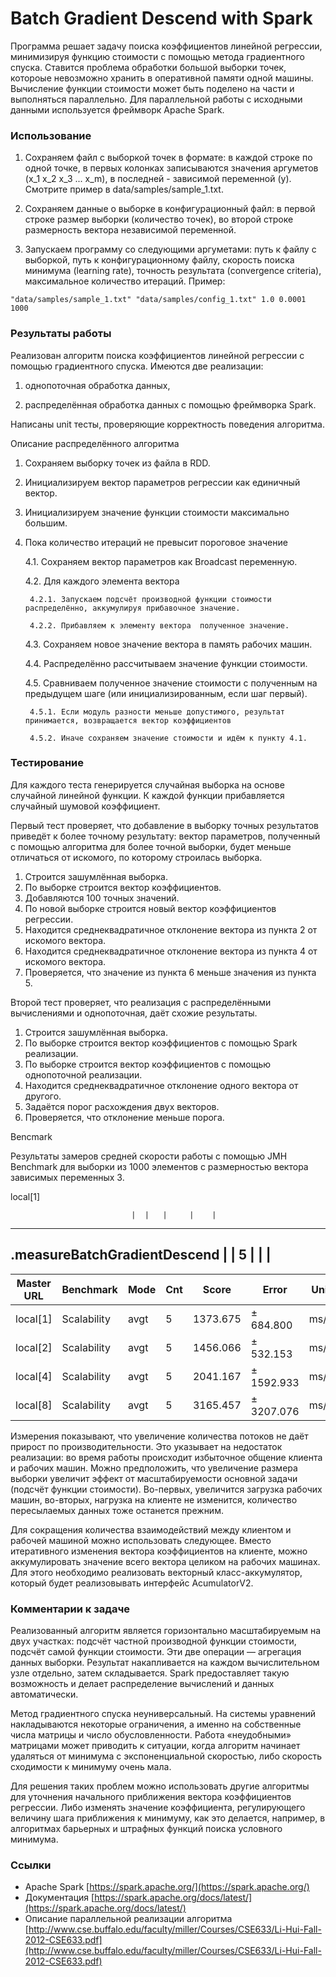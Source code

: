 # Batch Gradient Descend with Spark

Программа решает задачу поиска коэффициентов линейной регрессии, минимизируя функцию стоимости с помощью метода градиентного спуска. Ставится проблема обработки большой выборки точек, котороые невозможно хранить в оперативной памяти одной машины. Вычисление функции стоимости может быть поделено на части и выполняться параллельно. Для параллельной работы с исходными данными используется фреймворк Apache Spark. 

### Использование

1) Сохраняем файл с выборкой точек в формате: в каждой строке по одной точке, в первых колонках записываются значения аргуметов (x_1 x_2 x_3 ... x_m), в последней - зависимой переменной (y). Смотрите пример в data/samples/sample_1.txt.

2) Сохраняем данные о выборке в конфигурационный файл: в первой строке размер выборки (количество точек), во второй строке размерность вектора независимой переменной.

3) Запускаем программу со следующими аргуметами: путь к файлу с выборкой, путь к конфигурационному файлу, скорость поиска минимума (learning rate), точность результата (convergence criteria), максимальное количество итераций. Пример:

```
"data/samples/sample_1.txt" "data/samples/config_1.txt" 1.0 0.0001 1000
```

### Результаты работы

Реализован алгоритм поиска коэффициентов линейной регрессии с помощью градиентного спуска. Имеются две реализации:

1) однопоточная обработка данных,

2) распределённая обработка данных с помощью фреймворка Spark.

Написаны unit тесты, проверяющие корректность поведения алгоритма.

Описание распределённого алгоритма

1.  Сохраняем выборку точек из файла в RDD.
2. Инициализируем вектор параметров регрессии как единичный вектор.
3. Инициализируем значение функции стоимости максимально большим.
4. Пока количество итераций не превысит пороговое значение
	
	4.1. Сохраняем вектор параметров как Broadcast переменную.
	
	4.2. Для каждого элемента вектора
	
		4.2.1. Запускаем подсчёт производной функции стоимости распределённо, аккумулируя прибавочное значение.

		4.2.2. Прибавляем к элементу вектора  полученное значение.

	4.3. Сохраняем новое значение вектора в память рабочих машин.

	4.4. Распределённо рассчитываем значение функции стоимости.

	4.5. Сравниваем полученное значение стоимости с полученным на предыдущем шаге (или инициализированным, если шаг первый).

		4.5.1. Если модуль разности меньше допустимого, результат принимается, возвращается вектор коэффициентов

		4.5.2. Иначе сохраняем значение стоимости и идём к пункту 4.1.


### Тестирование

Для каждого теста генерируется случайная выборка на основе случайной линейной функции.  К каждой функции прибавляется случайный шумовой коэффициент. 

Первый тест проверяет, что добавление в выборку точных результатов приведёт к более точному результату: вектор параметров, полученный с помощью алгоритма для более точной выборки, будет меньше отличаться от искомого, по которому строилась выборка.

1. Строится зашумлённая выборка.
2. По выборке строится вектор коэффициентов.
3. Добавляются 100 точных значений.
4. По новой выборке строится новый вектор коэффициентов регрессии.
5. Находится среднеквадратичное отклонение вектора из пункта 2 от искомого вектора.
6. Находится среднеквадратичное отклонение вектора из пункта 4 от искомого вектора.
7. Проверяется, что значение из пункта 6 меньше значения из пункта 5.

Второй тест проверяет, что реализация с распределёнными вычислениями и однопоточная, даёт схожие результаты. 

1. Строится зашумлённая выборка.
2. По выборке строится вектор коэффициентов с помощью Spark реализации.
3. По выборке строится вектор коэффициентов с помощью однопоточной реализации.
4. Находится среднеквадратичное отклонение одного вектора от другого.
5. Задаётся порог расхождения двух векторов.
6. Проверяется, что отклонение меньше порога.

Bencmark

Результаты замеров средней скорости работы с помощью JMH Benchmark для выборки из 1000 элементов с размерностью вектора зависимых переменных 3.

local[1]

                               |  |   |     |    | 
---------------------------------------
.measureBatchGradientDescend |   |   5 |   |  |   
-----------------------------------------

Master URL| Benchmark  | Mode| Cnt|Score   |Error     |Units|
----------| -----------|---- | ---|--------|----------|-----|
local[1]  | Scalability|avgt |5   |1373.675|± 684.800 |ms/op|
local[2]  | Scalability|avgt |5   |1456.066|± 532.153 |ms/op|
local[4]  | Scalability|avgt |5   |2041.167|± 1592.933|ms/op|
local[8]  | Scalability|avgt |5   |3165.457|± 3207.076|ms/op|



Измерения показывают, что увеличение количества потоков не даёт прирост по производительности. Это указывает на недостаток реализации: во время работы происходит избыточное общение клиента и рабочих машин. Можно предположить,  что увеличение размера выборки увеличит эффект от масштабируемости основной задачи (подсчёт функции стоимости). Во-первых, увеличится загрузка рабочих машин, во-вторых, нагрузка на клиенте не изменится, количество пересылаемых данных тоже останется прежним.

Для сокращения количества взаимодействий между клиентом и рабочей машиной можно использовать следующее. Вместо итеративного изменения вектора коэффициентов на клиенте, можно аккумулировать значение всего вектора целиком на рабочих машинах. Для этого необходимо реализовать векторный класс-аккумулятор, который будет реализовывать интерфейс AcumulatorV2.


### Комментарии к задаче

Реализованный алгоритм является горизонтально масштабируемым на двух участках: подсчёт частной производной функции стоимости, подсчёт самой функции стоимости. Эти две операции — агрегация данных выборки. Результат накапливается на каждом вычислительном узле отдельно, затем складывается. Spark предоставляет такую возможность и делает распределение вычислений и данных автоматически.

Метод градиентного спуска неуниверсальный. На системы уравнений накладываются некоторые ограничения, а именно на собственные числа матрицы и число обусловленности. Работа «неудобными» матрицами может приводить к ситуации, когда алгоритм начинает удаляться от минимума с экспоненциальной скоростью, либо скорость сходимости к минимуму очень мала. 

Для решения таких проблем можно использовать другие алгоритмы для уточнения начального приближения вектора коэффициентов регрессии. Либо изменять значение коэффициента, регулирующего величину шага приближения к минимуму, как это делается, например, в алгоритмах барьерных и штрафных функций поиска условного минимума.



### Ссылки

* Apache Spark [https://spark.apache.org/](https://spark.apache.org/)
* Документация  [https://spark.apache.org/docs/latest/](https://spark.apache.org/docs/latest/)
* Описание параллельной реализации алгоритма [http://www.cse.buffalo.edu/faculty/miller/Courses/CSE633/Li-Hui-Fall-2012-CSE633.pdf](http://www.cse.buffalo.edu/faculty/miller/Courses/CSE633/Li-Hui-Fall-2012-CSE633.pdf)



